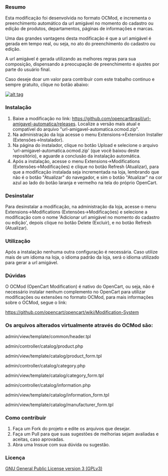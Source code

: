 ### Resumo

Esta modificação foi desenvolvida no formato OCMod, e incrementa o preenchimento automático da url amigável no momento do cadastro ou edição de produtos, departamentos, páginas de informações e marcas.

Uma das grandes vantagens desta modificação é que a url amigável é gerada em tempo real, ou seja, no ato do preenchimento do cadastro ou edição.

A url amigável é gerada utilizando as melhores regras para sua composição, dispensando a preocupação de preenchimento e ajustes por parte do usuário final.

Caso deseje doar um valor para contribuir com este trabalho continuo e sempre gratuito, clique no botão abaixo:

[![alt tag](https://www.paypalobjects.com/pt_BR/BR/i/btn/btn_donateCC_LG.gif)](https://www.paypal.com/cgi-bin/webscr?cmd=_s-xclick&hosted_button_id=7G9TR9PXS6G5J)

### Instalação

 1. Baixe a modificação no link: https://github.com/opencartbrasil/url-amigavel-automatica/releases. Localize a versão mais atual e compatível do arquivo "url-amigavel-automatica.ocmod.zip".
 2. Na administração da loja acesse o menu Extensions->Extension Installer (Extensões->Instalador).
 3. Na página do instalador, clique no botão Upload e selecione o arquivo 'url-amigavel-automatica.ocmod.zip' (que você baixou deste repositório), e aguarde a conclusão da instalação automática.
 5. Após a instalação, acesse o menu Extensions->Modifications (Extensões->Modificações) e clique no botão Refresh (Atualizar), para que a modificação instalada seja incrementada na loja, lembrando que não é o botão "Atualizar" do navegador, e sim o botão "Atualizar" na cor azul ao lado do botão laranja e vermelho na tela do próprio OpenCart.

### Desinstalar

Para desinstalar a modificação, na administração da loja, acesse o menu Extensions->Modifications (Extensões->Modificações) e selecione a modificação com o nome 'Adicionar url amigável no momento do cadastro ou edição', depois clique no botão Delete (Excluir), e no botão Refresh (Atualizar).

### Utilização

Após a instalação nenhuma outra configuração é necessária. Caso utilize mais de um idioma na loja, o idioma padrão da loja, será o idioma utilizado para gerar a url amigável.

### Dúvidas

O OCMod (OpenCart Modification) é nativo do OpenCart, ou seja, não é necessário instalar nenhum complemento no OpenCart para utilizar modificações ou extensões no formato OCMod, para mais informações sobre o OCMod, segue o link:

https://github.com/opencart/opencart/wiki/Modification-System

### Os arquivos alterados virtualmente através do OCMod são:

admin/view/template/common/header.tpl

admin/controller/catalog/product.php

admin/view/template/catalog/product_form.tpl

admin/controller/catalog/category.php

admin/view/template/catalog/category_form.tpl

admin/controller/catalog/information.php

admin/view/template/catalog/information_form.tpl

admin/view/template/catalog/manufacturer_form.tpl

### Como contribuir

 1. Faça um Fork do projeto e edite os arquivos que desejar.
 2. Faça um Pull para que suas sugestões de melhorias sejam avaliadas e aceitas, caso aprovadas.
 3. Abra uma Inssue com sua dúvida ou sugestão.

### Licença

[GNU General Public License version 3 (GPLv3)](https://github.com/opencartbrasil/url-amigavel-automatica/blob/master/LICENSE)
